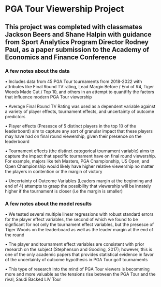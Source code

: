 # PGA Tour Viewership Project

## This project was completed with classmates Jackson Beers and Shane Halpin with guidance from Sport Analytics Program Director Rodney Paul, as a paper submission to the Academy of Economics and Finance Conference 

### A few notes about the data

• Includes data from 45 PGA Tour tournaments from 2018-2022 with attributes like Final Round TV rating, Lead Margin Before / End of R4, Tiger Woods Made Cut / Top 10, and others in an attempt to quantfify the factors that influence modern PGA Tour viewership

• Average Final Round TV Rating was used as a dependent variable against a variety of player effects, tournament effects, and uncertainty of outcome predictors

• Player effects (Presesce of 5 distinct players in the top 10 of the leaderboard) aim to capture any sort of granular impact that these players may have had on final round viewership, given their presence on the leaderboard

• Tournament effects (the distinct categorical tournament variable) aims to capture the impact that specific tournament have on final round viewership. For example, majors like teh Masters, PGA Championship, US Open, and Open Championship would likely have higher relative viewership no matter the players in contention or the margin of victory

• Uncertainty of Outcome Variables (Leaders margin at the beginning and end of 4) attempts to grasp the possibility that viewership will be innately higher if the tournament is closer (i.e the margin is smaller) 


### A few notes about the model results

• We tested several multiple linear regressions with robust standard errors for the player effect variables, the second of which we found to be signficant
for not only the tournament effect variables, but the presesce of Tiger Woods on the leaderboard as well as the leader margin at the end of the round

• The player and tournament effect variables are consistent with prior research on the subject (Stephenson and Gooding, 2017); however, this is one of the only academic papers that provides statistical evidence in favor of the uncertainty of outcome hypothesis in PGA Tour golf tournaments

• This type of research into the mind of PGA Tour viewers is becomming more and more valuable as the tensions rise between the PGA Tour and the rival, Saudi Backed LIV Tour

